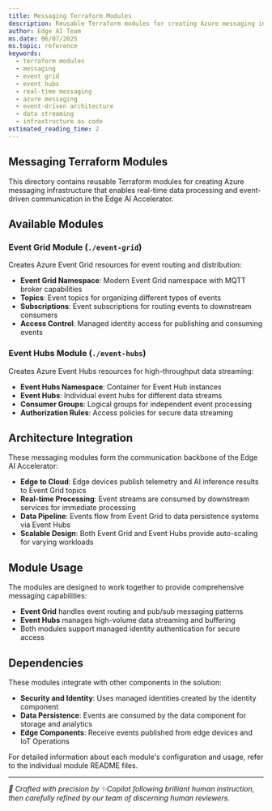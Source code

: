 ```yaml
---
title: Messaging Terraform Modules
description: Reusable Terraform modules for creating Azure messaging infrastructure including Event Grid and Event Hubs for real-time data processing and communication
author: Edge AI Team
ms.date: 06/07/2025
ms.topic: reference
keywords:
  - terraform modules
  - messaging
  - event grid
  - event hubs
  - real-time messaging
  - azure messaging
  - event-driven architecture
  - data streaming
  - infrastructure as code
estimated_reading_time: 2
---
```


## Messaging Terraform Modules

This directory contains reusable Terraform modules for creating Azure messaging infrastructure that enables real-time data processing and event-driven communication in the Edge AI Accelerator.

## Available Modules

### Event Grid Module (`./event-grid`)

Creates Azure Event Grid resources for event routing and distribution:

- **Event Grid Namespace**: Modern Event Grid namespace with MQTT broker capabilities
- **Topics**: Event topics for organizing different types of events
- **Subscriptions**: Event subscriptions for routing events to downstream consumers
- **Access Control**: Managed identity access for publishing and consuming events

### Event Hubs Module (`./event-hubs`)

Creates Azure Event Hubs resources for high-throughput data streaming:

- **Event Hubs Namespace**: Container for Event Hub instances
- **Event Hubs**: Individual event hubs for different data streams
- **Consumer Groups**: Logical groups for independent event processing
- **Authorization Rules**: Access policies for secure data streaming

## Architecture Integration

These messaging modules form the communication backbone of the Edge AI Accelerator:

- **Edge to Cloud**: Edge devices publish telemetry and AI inference results to Event Grid topics
- **Real-time Processing**: Event streams are consumed by downstream services for immediate processing
- **Data Pipeline**: Events flow from Event Grid to data persistence systems via Event Hubs
- **Scalable Design**: Both Event Grid and Event Hubs provide auto-scaling for varying workloads

## Module Usage

The modules are designed to work together to provide comprehensive messaging capabilities:

- **Event Grid** handles event routing and pub/sub messaging patterns
- **Event Hubs** manages high-volume data streaming and buffering
- Both modules support managed identity authentication for secure access

## Dependencies

These modules integrate with other components in the solution:

- **Security and Identity**: Uses managed identities created by the identity component
- **Data Persistence**: Events are consumed by the data component for storage and analytics
- **Edge Components**: Receive events published from edge devices and IoT Operations

For detailed information about each module's configuration and usage, refer to the individual module README files.

---

<!-- markdownlint-disable MD036 -->
*🤖 Crafted with precision by ✨Copilot following brilliant human instruction,
then carefully refined by our team of discerning human reviewers.*
<!-- markdownlint-enable MD036 -->
